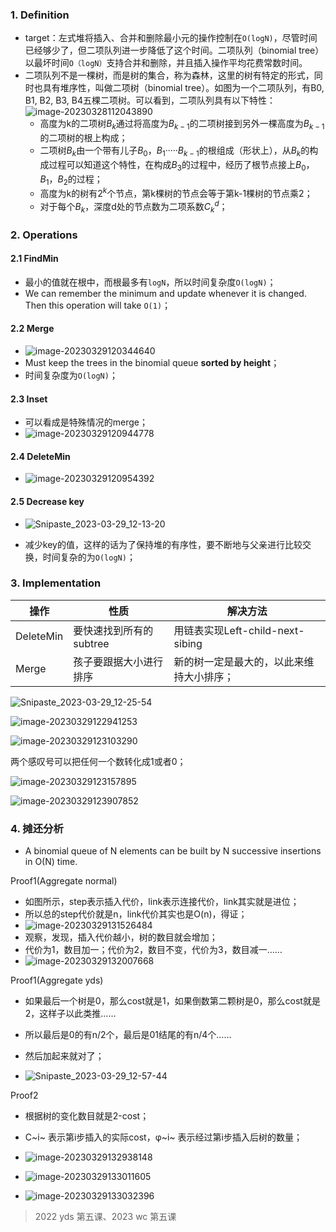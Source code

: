 ### 1. Definition

- target：左式堆将插入、合并和删除最小元的操作控制在`O(logN)`，尽管时间已经够少了，但二项队列进一步降低了这个时间。二项队列（binomial tree）以最坏时间`O（logN）`支持合并和删除，并且插入操作平均花费常数时间。
- 二项队列不是一棵树，而是树的集合，称为森林，这里的树有特定的形式，同时也具有堆序性，叫做二项树（binomial tree）。如图为一个二项队列，有B0, B1, B2, B3, B4五棵二项树。可以看到，二项队列具有以下特性：![image-20230328112043890](../img/3.23/image-20230328112043890.png)
  - 高度为k的二项树$B_k$通过将高度为$B_{k-1}$的二项树接到另外一棵高度为$B_{k-1}$的二项树的根上构成；
  - 二项树$B_k$由一个带有儿子$B_0$，$B_1$·····$B_{k-1}$的根组成（形状上），从$B_k$的构成过程可以知道这个特性，在构成$B_3$的过程中，经历了根节点接上$B_0$，$B_1$，$B_2$的过程；
  - 高度为k的树有$2^k$个节点，第k棵树的节点会等于第k-1棵树的节点乘2；
  - 对于每个$B_k$，深度d处的节点数为二项系数$C_k^d$；

### 2. Operations

#### 2.1 FindMin

- 最小的值就在根中，而根最多有`logN`，所以时间复杂度`O(logN)`；
- We can remember the minimum and update whenever it is changed.  Then this operation will take `O(1)`；

#### 2.2 Merge

- ![image-20230329120344640](../img/3.23/image-20230329120344640.png)
- Must keep the trees in the binomial queue **sorted by height**；
- 时间复杂度为`O(logN)`；

#### 2.3 Inset

- 可以看成是特殊情况的merge；
- ![image-20230329120944778](../img/3.23/image-20230329120944778.png)

#### 2.4 DeleteMin

- ![image-20230329120954392](../img/3.23/image-20230329120954392.png)

#### 2.5 Decrease key

- ![Snipaste_2023-03-29_12-13-20](../img/3.23/Snipaste_2023-03-29_12-13-20.png)

- 减少key的值，这样的话为了保持堆的有序性，要不断地与父亲进行比较交换，时间复杂的为`O(logN)`；

### 3. Implementation

| 操作      | 性质                    | 解决方法                                 |
| --------- | ----------------------- | ---------------------------------------- |
| DeleteMin | 要快速找到所有的subtree | 用链表实现Left-child-next-sibing         |
| Merge     | 孩子要跟据大小进行排序  | 新的树一定是最大的，以此来维持大小排序； |

![Snipaste_2023-03-29_12-25-54](../img/3.23/Snipaste_2023-03-29_12-25-54.png)

![image-20230329122941253](../img/3.23/image-20230329122941253.png)

![image-20230329123103290](../img/3.23/image-20230329123103290.png)

两个感叹号可以把任何一个数转化成1或者0；

![image-20230329123157895](../img/3.23/image-20230329123157895.png)

![image-20230329123907852](../img/3.23/image-20230329123907852.png)

### 4. 摊还分析

- A binomial queue of N elements can be built by N successive insertions in O(N) time.

Proof1(Aggregate normal)

- 如图所示，step表示插入代价，link表示连接代价，link其实就是进位；
- 所以总的step代价就是n，link代价其实也是O(n)，得证；
- ![image-20230329131526484](../img/3.23/image-20230329131526484.png)
- 观察，发现，插入代价越小，树的数目就会增加；
- 代价为1，数目加一；代价为2，数目不变，代价为3，数目减一……
- ![image-20230329132007668](../img/3.23/image-20230329132007668.png)

Proof1(Aggregate yds)

- 如果最后一个树是0，那么cost就是1，如果倒数第二颗树是0，那么cost就是2，这样子以此类推……
- 所以最后是0的有n/2个，最后是01结尾的有n/4个……
- 然后加起来就对了；

- ![Snipaste_2023-03-29_12-57-44](../img/3.23/Snipaste_2023-03-29_12-57-44.png)

Proof2

- 根据树的变化数目就是2-cost；
- C~i~ 表示第i步插入的实际cost，φ~i~ 表示经过第i步插入后树的数量；
- ![image-20230329132938148](../img/3.23/image-20230329132938148.png)

- ![image-20230329133011605](../img/3.23/image-20230329133011605.png)

- ![image-20230329133032396](../img/3.23/image-20230329133032396.png)




> 2022 yds 第五课、2023 wc 第五课
